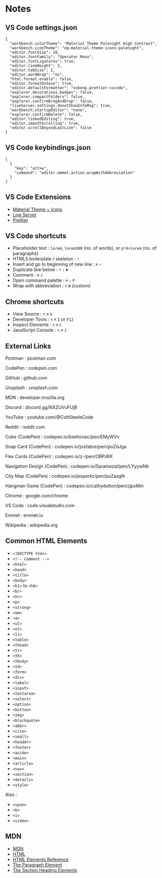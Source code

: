 # Notes

## VS Code settings.json
```
{
  "workbench.colorTheme": "Material Theme Palenight High Contrast",
  "workbench.iconTheme": "eq-material-theme-icons-palenight",
  "editor.fontSize": 18,
  "editor.fontFamily": "Operator Mono",
  "editor.fontLigatures": true,
  "editor.lineHeight": 2,
  "editor.tabSize": 2,
  "editor.wordWrap": "on",
  "html.format.enable": false,
  "editor.formatOnSave": true,
  "editor.defaultFormatter": "esbenp.prettier-vscode",
  "explorer.decorations.badges": false,
  "explorer.compactFolders": false,
  "explorer.confirmDragAndDrop": false,
  "liveServer.settings.donotShowInfoMsg": true,
  "workbench.startupEditor": "none",
  "explorer.confirmDelete": false,
  "editor.linkedEditing": true,
  "editor.smoothScrolling": true,
  "editor.scrollBeyondLastLine": false
}
```

## VS Code keybindings.json

```
[
  {
    "key": "alt+w",
    "command": "editor.emmet.action.wrapWithAbbreviation"
  }
]
```

## VS Code Extensions

- [Material Theme + Icons](material-theme-website.vercel.app)
- [Live Server](ritwickdey.github.io/vscode-live-server)
- [Prettier](prettier.io)

## VS Code shortcuts

- Placeholder text : `lorem`, `lorem100` (no. of words), or `p*4>lorem` (no. of paragraphs)
- HTML5 boilerplate / skeleton : `!`
- Insert and go to beginning of new line : `⌘` `⏎`
- Duplicate line below : `⌥` `⇧` `▼`
- Comment : `⌘` `/`
- Open command palette : `⌘` `⇧` `P`
- Wrap with abbreviation : `⌥` `W` *(custom)*

## Chrome shortcuts

- View Source : `⌥` `⌘` `U`
- Developer Tools : `⌥` `⌘` `I` or `F12`
- Inspect Elements : `⌥` `⌘` `C`
- JavaScript Console : `⌥` `⌘` `J`

## External Links

Postman : postman.com

CodePen : codepen.com

GitHub : github.com

Unsplash : unsplash.com

MDN : developer.mozilla.org

Discord : discord.gg/NXZUVuFUjB

YouTube : youtube.com/@ColtSteeleCode

Reddit : reddit.com

Cube (CodePen) : codepen.io/bsehovac/pen/EMyWVv

Snap Card (CodePen) : codepen.io/josfabre/pen/poZdJga

Flex Cards (CodePen) : codepen.io/z-/pen/OBPJKK

Navigation Design (CodePen) : codepen.io/Saramazal/pen/LYyywNb

City Map (CodePen) : codepen.io/jesperkc/pen/poZaxgN

Hangman Game (CodePen) : codepen.io/cathydutton/pen/JjpxMm

Chrome : google.com/chrome

VS Code : code.visualstudio.com

Emmet : emmet.io

Wikipedia : wikipedia.org

## Common HTML Elements

- `<!DOCTYPE html>`
- `<!-- Comment -->`
- `<html>`
- `<head>`
- `<title>`
- `<body>`
- `<h1>` to `<h6>`
- `<br>`
- `<hr>`
- `<p>`
- `<strong>`
- `<em>`
- `<a>`
- `<ul>`
- `<ol>`
- `<li>`
- `<table>`
- `<thead>`
- `<tr>`
- `<th>`
- `<tbody>`
- `<td>`
- `<form>`
- `<div>`
- `<label>`
- `<input>`
- `<textarea>`
- `<select>`
- `<option>`
- `<button>`
- `<img>`
- `<blockquote>`
- `<abbr>`
- `<cite>`
- `<small>`
- `<header>`
- `<footer>`
- `<aside>`
- `<main>`
- `<article>`
- `<nav>`
- `<section>`
- `<details>`
- `<style>`

Also :

- `<span>`
- `<b>`
- `<i>`
- `<video>`

## MDN

- [MDN](developer.mozilla.org)
- [HTML](developer.mozilla.org/en-US/docs/Web/HTML)
- [HTML Elements Reference](developer.mozilla.org/en-US/docs/Web/HTML/Element)
- [The Paragraph Element](developer.mozilla.org/en-US/docs/Web/HTML/Element/p)
- [The Section Heading Elements](developer.mozilla.org/en-US/docs/Web/HTML/Element/Heading_Elements)
